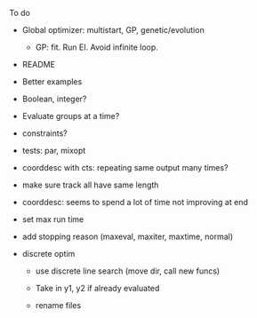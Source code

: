 To do

* Global optimizer: multistart, GP, genetic/evolution

  * GP: fit. Run EI. Avoid infinite loop.

* README

* Better examples

* Boolean, integer?

* Evaluate groups at a time?

* constraints?

* tests: par, mixopt

* coorddesc with cts: repeating same output many times?

* make sure track all have same length

* coorddesc: seems to spend a lot of time not improving at end

* set max run time

* add stopping reason (maxeval, maxiter, maxtime, normal)

* discrete optim

  - use discrete line search (move dir, call new funcs)
  
  - Take in y1, y2 if already evaluated
  
  - rename files
